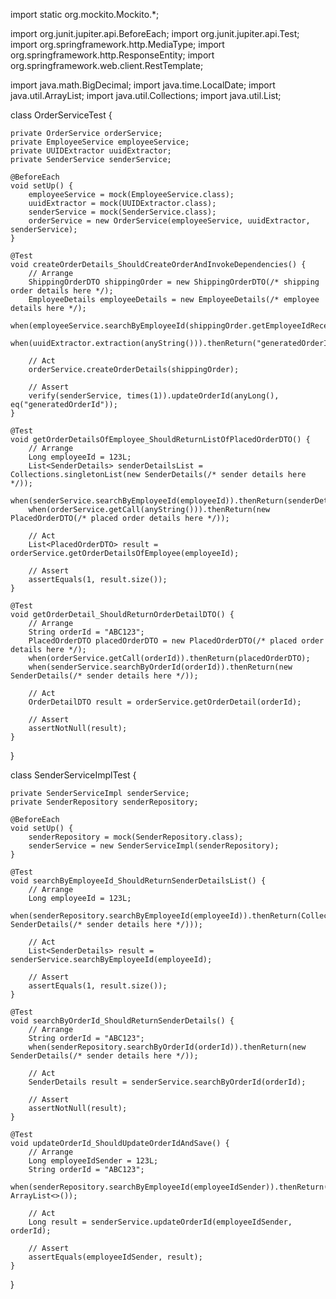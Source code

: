 import static org.mockito.Mockito.*;

import org.junit.jupiter.api.BeforeEach;
import org.junit.jupiter.api.Test;
import org.springframework.http.MediaType;
import org.springframework.http.ResponseEntity;
import org.springframework.web.client.RestTemplate;

import java.math.BigDecimal;
import java.time.LocalDate;
import java.util.ArrayList;
import java.util.Collections;
import java.util.List;

class OrderServiceTest {

    private OrderService orderService;
    private EmployeeService employeeService;
    private UUIDExtractor uuidExtractor;
    private SenderService senderService;

    @BeforeEach
    void setUp() {
        employeeService = mock(EmployeeService.class);
        uuidExtractor = mock(UUIDExtractor.class);
        senderService = mock(SenderService.class);
        orderService = new OrderService(employeeService, uuidExtractor, senderService);
    }

    @Test
    void createOrderDetails_ShouldCreateOrderAndInvokeDependencies() {
        // Arrange
        ShippingOrderDTO shippingOrder = new ShippingOrderDTO(/* shipping order details here */);
        EmployeeDetails employeeDetails = new EmployeeDetails(/* employee details here */);
        when(employeeService.searchByEmployeeId(shippingOrder.getEmployeeIdReceiver())).thenReturn(employeeDetails);
        when(uuidExtractor.extraction(anyString())).thenReturn("generatedOrderId");

        // Act
        orderService.createOrderDetails(shippingOrder);

        // Assert
        verify(senderService, times(1)).updateOrderId(anyLong(), eq("generatedOrderId"));
    }

    @Test
    void getOrderDetailsOfEmployee_ShouldReturnListOfPlacedOrderDTO() {
        // Arrange
        Long employeeId = 123L;
        List<SenderDetails> senderDetailsList = Collections.singletonList(new SenderDetails(/* sender details here */));
        when(senderService.searchByEmployeeId(employeeId)).thenReturn(senderDetailsList);
        when(orderService.getCall(anyString())).thenReturn(new PlacedOrderDTO(/* placed order details here */));

        // Act
        List<PlacedOrderDTO> result = orderService.getOrderDetailsOfEmployee(employeeId);

        // Assert
        assertEquals(1, result.size());
    }

    @Test
    void getOrderDetail_ShouldReturnOrderDetailDTO() {
        // Arrange
        String orderId = "ABC123";
        PlacedOrderDTO placedOrderDTO = new PlacedOrderDTO(/* placed order details here */);
        when(orderService.getCall(orderId)).thenReturn(placedOrderDTO);
        when(senderService.searchByOrderId(orderId)).thenReturn(new SenderDetails(/* sender details here */));

        // Act
        OrderDetailDTO result = orderService.getOrderDetail(orderId);

        // Assert
        assertNotNull(result);
    }
}

class SenderServiceImplTest {

    private SenderServiceImpl senderService;
    private SenderRepository senderRepository;

    @BeforeEach
    void setUp() {
        senderRepository = mock(SenderRepository.class);
        senderService = new SenderServiceImpl(senderRepository);
    }

    @Test
    void searchByEmployeeId_ShouldReturnSenderDetailsList() {
        // Arrange
        Long employeeId = 123L;
        when(senderRepository.searchByEmployeeId(employeeId)).thenReturn(Collections.singletonList(new SenderDetails(/* sender details here */)));

        // Act
        List<SenderDetails> result = senderService.searchByEmployeeId(employeeId);

        // Assert
        assertEquals(1, result.size());
    }

    @Test
    void searchByOrderId_ShouldReturnSenderDetails() {
        // Arrange
        String orderId = "ABC123";
        when(senderRepository.searchByOrderId(orderId)).thenReturn(new SenderDetails(/* sender details here */));

        // Act
        SenderDetails result = senderService.searchByOrderId(orderId);

        // Assert
        assertNotNull(result);
    }

    @Test
    void updateOrderId_ShouldUpdateOrderIdAndSave() {
        // Arrange
        Long employeeIdSender = 123L;
        String orderId = "ABC123";
        when(senderRepository.searchByEmployeeId(employeeIdSender)).thenReturn(new ArrayList<>());

        // Act
        Long result = senderService.updateOrderId(employeeIdSender, orderId);

        // Assert
        assertEquals(employeeIdSender, result);
    }
}
